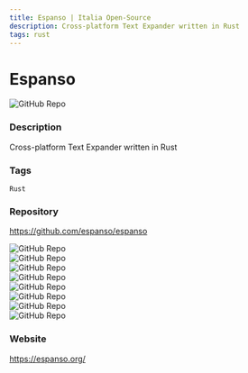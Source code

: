 ```yaml
---
title: Espanso | Italia Open-Source
description: Cross-platform Text Expander written in Rust
tags: rust
---
```

        

# Espanso

![GitHub Repo](https://img.shields.io/static/v1?label=category&message=opensource&color=green)

### Description

Cross-platform Text Expander written in Rust

### Tags

`Rust`

### Repository

https://github.com/espanso/espanso

![GitHub Repo](https://img.shields.io/github/stars/espanso/espanso?style=social)<br />![GitHub Repo](https://img.shields.io/github/forks/espanso/espanso?style=social)<br />![GitHub Repo](https://img.shields.io/github/v/tag/espanso/espanso?style=social)<br />![GitHub Repo](https://img.shields.io/github/contributors/espanso/espanso)<br />![GitHub Repo](https://img.shields.io/github/issues-pr/espanso/espanso)<br />![GitHub Repo](https://img.shields.io/github/issues/espanso/espanso)<br />![GitHub Repo](https://img.shields.io/github/license/espanso/espanso)<br />![GitHub Repo](https://img.shields.io/github/last-commit/espanso/espanso)<br />

### Website

https://espanso.org/